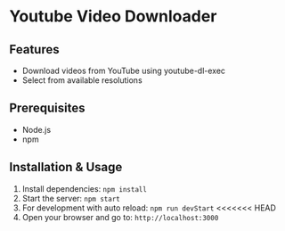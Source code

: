 # Youtube Video Downloader

## Features
- Download videos from YouTube using youtube-dl-exec
- Select from available resolutions

## Prerequisites
- Node.js
- npm

## Installation & Usage
1. Install dependencies: `npm install`
2. Start the server: `npm start`
3. For development with auto reload: `npm run devStart`
<<<<<<< HEAD
4. Open your browser and go to: `http://localhost:3000`